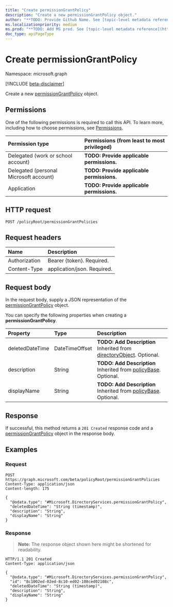 ```yaml
---
title: "Create permissionGrantPolicy"
description: "Create a new permissionGrantPolicy object."
author: "**TODO: Provide Github Name. See [topic-level metadata reference](https://msgo.azurewebsites.net/add/document/guidelines/metadata.html#topic-level-metadata)**"
ms.localizationpriority: medium
ms.prod: "**TODO: Add MS prod. See [topic-level metadata reference](https://msgo.azurewebsites.net/add/document/guidelines/metadata.html#topic-level-metadata)**"
doc_type: apiPageType
---
```


# Create permissionGrantPolicy
Namespace: microsoft.graph

[!INCLUDE [beta-disclaimer](../../includes/beta-disclaimer.md)]

Create a new [permissionGrantPolicy](../resources/permissiongrantpolicy.md) object.

## Permissions
One of the following permissions is required to call this API. To learn more, including how to choose permissions, see [Permissions](/graph/permissions-reference).

|Permission type|Permissions (from least to most privileged)|
|:---|:---|
|Delegated (work or school account)|**TODO: Provide applicable permissions.**|
|Delegated (personal Microsoft account)|**TODO: Provide applicable permissions.**|
|Application|**TODO: Provide applicable permissions.**|

## HTTP request

<!-- {
  "blockType": "ignored"
}
-->
``` http
POST /policyRoot/permissionGrantPolicies
```

## Request headers
|Name|Description|
|:---|:---|
|Authorization|Bearer {token}. Required.|
|Content-Type|application/json. Required.|

## Request body
In the request body, supply a JSON representation of the [permissionGrantPolicy](../resources/permissiongrantpolicy.md) object.

You can specify the following properties when creating a **permissionGrantPolicy**.

|Property|Type|Description|
|:---|:---|:---|
|deletedDateTime|DateTimeOffset|**TODO: Add Description** Inherited from [directoryObject](../resources/directoryobject.md). Optional.|
|description|String|**TODO: Add Description** Inherited from [policyBase](../resources/policybase.md). Optional.|
|displayName|String|**TODO: Add Description** Inherited from [policyBase](../resources/policybase.md). Optional.|



## Response

If successful, this method returns a `201 Created` response code and a [permissionGrantPolicy](../resources/permissiongrantpolicy.md) object in the response body.

## Examples

### Request
<!-- {
  "blockType": "request",
  "name": "create_permissiongrantpolicy_from_"
}
-->
``` http
POST https://graph.microsoft.com/beta/policyRoot/permissionGrantPolicies
Content-Type: application/json
Content-length: 175

{
  "@odata.type": "#Microsoft.DirectoryServices.permissionGrantPolicy",
  "deletedDateTime": "String (timestamp)",
  "description": "String",
  "displayName": "String"
}
```


### Response
>**Note:** The response object shown here might be shortened for readability.
<!-- {
  "blockType": "response",
  "truncated": true,
  "@odata.type": "Microsoft.DirectoryServices.permissionGrantPolicy"
}
-->
``` http
HTTP/1.1 201 Created
Content-Type: application/json

{
  "@odata.type": "#Microsoft.DirectoryServices.permissionGrantPolicy",
  "id": "8c1002ed-02ed-8c10-ed02-108ced02108c",
  "deletedDateTime": "String (timestamp)",
  "description": "String",
  "displayName": "String"
}
```

